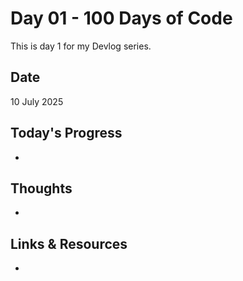 # Day 01 - 100 Days of Code
This is day 1 for my Devlog series.

## Date
10 July 2025

## Today's Progress
- 

## Thoughts
- 

## Links & Resources
- 
